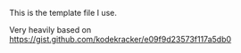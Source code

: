 This is the template file I use.

Very heavily based on https://gist.github.com/kodekracker/e09f9d23573f117a5db0